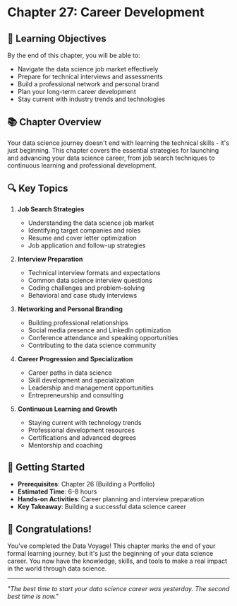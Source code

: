 # Chapter 27: Career Development

## 🎯 Learning Objectives

By the end of this chapter, you will be able to:
- Navigate the data science job market effectively
- Prepare for technical interviews and assessments
- Build a professional network and personal brand
- Plan your long-term career development
- Stay current with industry trends and technologies

## 📚 Chapter Overview

Your data science journey doesn't end with learning the technical skills - it's just beginning. This chapter covers the essential strategies for launching and advancing your data science career, from job search techniques to continuous learning and professional development.

## 🔍 Key Topics

1. **Job Search Strategies**
   - Understanding the data science job market
   - Identifying target companies and roles
   - Resume and cover letter optimization
   - Job application and follow-up strategies

2. **Interview Preparation**
   - Technical interview formats and expectations
   - Common data science interview questions
   - Coding challenges and problem-solving
   - Behavioral and case study interviews

3. **Networking and Personal Branding**
   - Building professional relationships
   - Social media presence and LinkedIn optimization
   - Conference attendance and speaking opportunities
   - Contributing to the data science community

4. **Career Progression and Specialization**
   - Career paths in data science
   - Skill development and specialization
   - Leadership and management opportunities
   - Entrepreneurship and consulting

5. **Continuous Learning and Growth**
   - Staying current with technology trends
   - Professional development resources
   - Certifications and advanced degrees
   - Mentorship and coaching

## 🚀 Getting Started

- **Prerequisites**: Chapter 26 (Building a Portfolio)
- **Estimated Time**: 6-8 hours
- **Hands-on Activities**: Career planning and interview preparation
- **Key Takeaway**: Building a successful data science career

## 🎉 Congratulations!

You've completed the Data Voyage! This chapter marks the end of your formal learning journey, but it's just the beginning of your data science career. You now have the knowledge, skills, and tools to make a real impact in the world through data science.

---

*"The best time to start your data science career was yesterday. The second best time is now."*
